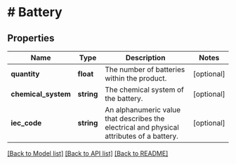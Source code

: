 # # Battery

## Properties

Name | Type | Description | Notes
------------ | ------------- | ------------- | -------------
**quantity** | **float** | The number of batteries within the product. | [optional]
**chemical_system** | **string** | The chemical system of the battery. | [optional]
**iec_code** | **string** | An alphanumeric value that describes the electrical and physical attributes of a battery. | [optional]

[[Back to Model list]](../../README.md#models) [[Back to API list]](../../README.md#endpoints) [[Back to README]](../../README.md)
